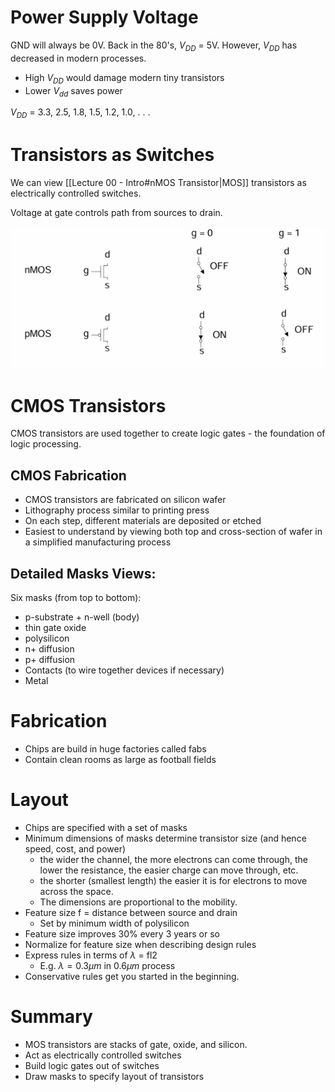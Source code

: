 # Power Supply Voltage
GND will always be 0V.
Back in the 80's, $V_{DD}$ = 5V.
However, $V_{DD}$ has decreased in modern processes.
- High $V_{DD}$ would damage modern tiny transistors
- Lower $V_{dd}$ saves power

$V_{DD}$ = 3.3, 2.5, 1.8, 1.5, 1.2, 1.0, . . .

# Transistors as Switches
We can view [[Lecture 00 - Intro#nMOS Transistor|MOS]] transistors as electrically controlled switches. 

Voltage at gate controls path from sources to drain.

![Figure 0 - Mos As Switches](Assets/Lecture01/Fig0-MosSwitches.png)

# CMOS Transistors
CMOS transistors are used together to create logic gates - the foundation of logic processing.

## CMOS Fabrication

- CMOS transistors are fabricated on silicon wafer
- Lithography process similar to printing press
- On each step, different materials are deposited or etched
- Easiest to understand by viewing both top and cross-section of wafer in a simplified manufacturing process

## Detailed Masks Views:
Six masks (from top to bottom):
- p-substrate + n-well (body)
- thin gate oxide
- polysilicon
- n+ diffusion
- p+ diffusion
- Contacts (to wire together devices if necessary)
- Metal
# Fabrication
- Chips are build in huge factories called fabs
- Contain clean rooms as large as football fields

# Layout
- Chips are specified with a set of masks
- Minimum dimensions of masks determine transistor size (and hence speed, cost, and power)
	- the wider the channel, the more electrons can come through, the lower the resistance, the easier charge can move through, etc.
	- the shorter (smallest length) the easier it is for electrons to move across the space.
	- The dimensions are proportional to the mobility.
- Feature size f = distance between source and drain
	- Set by minimum width of polysilicon
- Feature size improves 30% every 3 years or so
- Normalize for feature size when describing design rules
- Express rules in terms of $\lambda$ = fl2
	- E.g. $\lambda = 0.3 \mu m$ in $0.6 \mu m$ process
- Conservative rules get you started in the beginning. 

# Summary
- MOS transistors are stacks of gate, oxide, and silicon.
- Act as electrically controlled switches
- Build logic gates out of switches
- Draw masks to specify layout of transistors